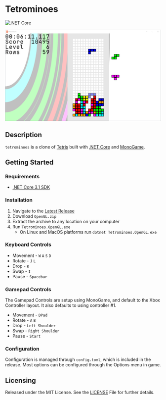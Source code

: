 # Tetrominoes
![.NET Core](https://github.com/joncloud/tetrominoes/workflows/.NET%20Core/badge.svg)

![Screenshot](Screenshot.png)

## Description
`tetrominoes` is a clone of [Tetris][] built with [.NET Core][] and [MonoGame][].

[Tetris]: https://en.wikipedia.org/wiki/Tetris
[.NET Core]: https://dot.net
[MonoGame]: http://www.monogame.net

## Getting Started
### Requirements
* [.NET Core 3.1 SDK][]

[.NET Core 3.1 SDK]: https://dot.net

### Installation
1. Navigate to the [Latest Release][]
2. Download `OpenGL.zip`
3. Extract the archive to any location on your computer
4. Run `Tetrominoes.OpenGL.exe`
    - On Linux and MacOS platforms run `dotnet Tetrominoes.OpenGL.exe`

[Latest Release]: https://github.com/joncloud/tetrominoes/releases

### Keyboard Controls
* Movement - `W` `A` `S` `D`
* Rotate - `J` `L`
* Drop - `K`
* Swap - `I`
* Pause - `Spacebar`

### Gamepad Controls
The Gamepad Controls are setup using MonoGame, and default to the Xbox Controller layout. It also defaults to using controller #1.
* Movement - `DPad`
* Rotate - `A` `B`
* Drop - `Left Shoulder`
* Swap - `Right Shoulder`
* Pause - `Start`

### Configuration
Configuration is managed through `config.toml`, which is included in the release. Most options can be configured through the Options menu in game.

## Licensing
Released under the MIT License. See the [LICENSE][] File for further details.

[license]: LICENSE.md
